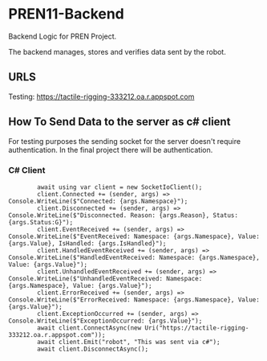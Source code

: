 # PREN11-Backend
Backend Logic for PREN Project.


The backend manages, stores and verifies data sent by the robot.

## URLS

Testing: https://tactile-rigging-333212.oa.r.appspot.com

## How To Send Data to the server as c# client
For testing purposes the sending socket for the server doesn't require authentication. In the final project there will be authentication.

### C# Client

            await using var client = new SocketIoClient();
            client.Connected += (sender, args) => Console.WriteLine($"Connected: {args.Namespace}");
            client.Disconnected += (sender, args) => Console.WriteLine($"Disconnected. Reason: {args.Reason}, Status: {args.Status:G}");
            client.EventReceived += (sender, args) => Console.WriteLine($"EventReceived: Namespace: {args.Namespace}, Value: {args.Value}, IsHandled: {args.IsHandled}");
            client.HandledEventReceived += (sender, args) => Console.WriteLine($"HandledEventReceived: Namespace: {args.Namespace}, Value: {args.Value}");
            client.UnhandledEventReceived += (sender, args) => Console.WriteLine($"UnhandledEventReceived: Namespace: {args.Namespace}, Value: {args.Value}");
            client.ErrorReceived += (sender, args) => Console.WriteLine($"ErrorReceived: Namespace: {args.Namespace}, Value: {args.Value}");
            client.ExceptionOccurred += (sender, args) => Console.WriteLine($"ExceptionOccurred: {args.Value}");
            await client.ConnectAsync(new Uri("https://tactile-rigging-333212.oa.r.appspot.com"));
            await client.Emit("robot", "This was sent via c#");
            await client.DisconnectAsync();




